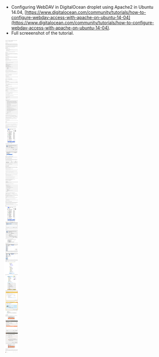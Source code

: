 * Configuring WebDAV in DigitalOcean droplet using Apache2 in Ubuntu 14.04, [https://www.digitalocean.com/community/tutorials/how-to-configure-webdav-access-with-apache-on-ubuntu-14-04](https://www.digitalocean.com/community/tutorials/how-to-configure-webdav-access-with-apache-on-ubuntu-14-04).
* Full screeenshot of the tutorial.

![./20161008-1901-cet-configure-apache2-webdav-in-digital-ocean-1.png](./20161008-1901-cet-configure-apache2-webdav-in-digital-ocean-1.png)